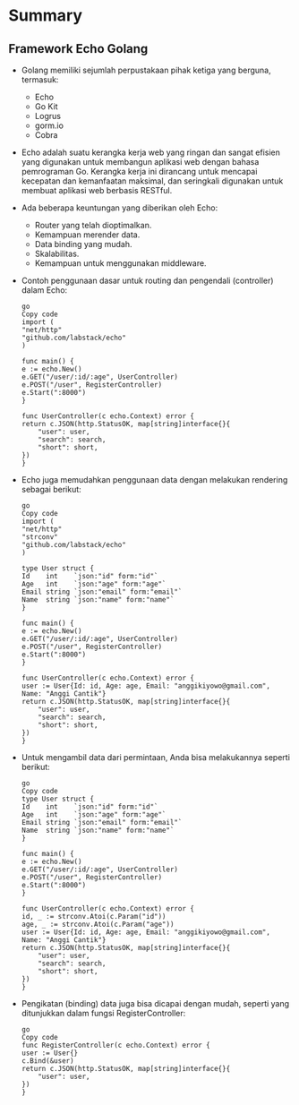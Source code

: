 # Summary

## Framework Echo Golang
* Golang memiliki sejumlah perpustakaan pihak ketiga yang berguna, termasuk:

    * Echo
    * Go Kit
    * Logrus
    * gorm.io
    * Cobra
* Echo adalah suatu kerangka kerja web yang ringan dan sangat efisien yang digunakan untuk membangun aplikasi web dengan bahasa pemrograman Go. Kerangka kerja ini dirancang untuk mencapai kecepatan dan kemanfaatan maksimal, dan seringkali digunakan untuk membuat aplikasi web berbasis RESTful.

* Ada beberapa keuntungan yang diberikan oleh Echo:

    * Router yang telah dioptimalkan.
    * Kemampuan merender data.
    * Data binding yang mudah.
    * Skalabilitas.
    * Kemampuan untuk menggunakan middleware.

* Contoh penggunaan dasar untuk routing dan pengendali (controller) dalam Echo:

    ```
    go
    Copy code
    import (
    "net/http"
    "github.com/labstack/echo"
    )

    func main() {
    e := echo.New()
    e.GET("/user/:id/:age", UserController)
    e.POST("/user", RegisterController)
    e.Start(":8000")
    }

    func UserController(c echo.Context) error {
    return c.JSON(http.StatusOK, map[string]interface{}{
        "user": user,
        "search": search,
        "short": short,
    })
    }
    ```

* Echo juga memudahkan penggunaan data dengan melakukan rendering sebagai berikut:

    ```
    go
    Copy code
    import (
    "net/http"
    "strconv"
    "github.com/labstack/echo"
    )

    type User struct {
    Id    int    `json:"id" form:"id"`
    Age   int    `json:"age" form:"age"`
    Email string `json:"email" form:"email"`
    Name  string `json:"name" form:"name"`
    }

    func main() {
    e := echo.New()
    e.GET("/user/:id/:age", UserController)
    e.POST("/user", RegisterController)
    e.Start(":8000")
    }

    func UserController(c echo.Context) error {
    user := User{Id: id, Age: age, Email: "anggikiyowo@gmail.com", Name: "Anggi Cantik"}
    return c.JSON(http.StatusOK, map[string]interface{}{
        "user": user,
        "search": search,
        "short": short,
    })
    }
    ```

* Untuk mengambil data dari permintaan, Anda bisa melakukannya seperti berikut:
    ```
    go
    Copy code
    type User struct {
    Id    int    `json:"id" form:"id"`
    Age   int    `json:"age" form:"age"`
    Email string `json:"email" form:"email"`
    Name  string `json:"name" form:"name"`
    }

    func main() {
    e := echo.New()
    e.GET("/user/:id/:age", UserController)
    e.POST("/user", RegisterController)
    e.Start(":8000")
    }

    func UserController(c echo.Context) error {
    id, _ := strconv.Atoi(c.Param("id"))
    age, _ := strconv.Atoi(c.Param("age"))
    user := User{Id: id, Age: age, Email: "anggikiyowo@gmail.com", Name: "Anggi Cantik"}
    return c.JSON(http.StatusOK, map[string]interface{}{
        "user": user,
        "search": search,
        "short": short,
    })
    }
    ```

* Pengikatan (binding) data juga bisa dicapai dengan mudah, seperti yang ditunjukkan dalam fungsi RegisterController:
    ```
    go
    Copy code
    func RegisterController(c echo.Context) error {
    user := User{}
    c.Bind(&user)
    return c.JSON(http.StatusOK, map[string]interface{}{
        "user": user,
    })
    }
    ```